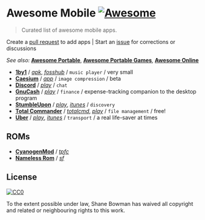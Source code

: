 
# Awesome Mobile [![Awesome](https://cdn.rawgit.com/sindresorhus/awesome/d7305f38d29fed78fa85652e3a63e154dd8e8829/media/badge.svg)](https://github.com/sindresorhus/awesome)

> Curated list of awesome mobile apps.

Create a [pull request](https://github.com/shnbwmn/awesome-mobile/pulls) to add apps | Start an [issue](https://github.com/shnbwmn/awesome-mobile/issues) for corrections or discussions

_See also:_ [**Awesome Portable**](https://github.com/shnbwmn/awesome-portable), [**Awesome Portable Games**](https://github.com/shnbwmn/awesome-portable-games), [**Awesome Online**](https://github.com/shnbwmn/awesome-online)

* [**1by1**](http://mpesch3.de1.cc/1by1.html) / [*apk*](http://mpesch3.de1.cc/1by1.html#and), [*fosshub*](https://www.fosshub.com/1by1.html) / `music player` /  very small
* [**Caesium**](https://saerasoft.com/caesium/) / [*app*](https://saerasoft.com/caesium/app/) / `image compression` / beta
* [**Discord**](https://discordapp.com/) / [*play*](https://play.google.com/store/apps/details?id=com.discord) / `chat`
* [**GnuCash**](https://www.gnucash.org/) / [*play*](https://play.google.com/store/apps/details?id=org.gnucash.android) / `finance` / expense-tracking companion to the desktop program
* [**StumbleUpon**](http://www.stumbleupon.com/) / [*play*](https://play.google.com/store/apps/details?id=com.stumbleupon.android.app&hl=en), [*itunes*](https://itunes.apple.com/us/app/stumbleupon/id386244833?mt=8) / `discovery`
* [**Total Commander**](https://www.ghisler.com/) / [*totalcmd*](http://www.ghisler.com/android.htm), [*play*](https://play.google.com/store/apps/details?id=com.ghisler.android.TotalCommander&hl=en) / `file management` / free!
* [**Uber**](https://www.uber.com/) / [*play*](https://play.google.com/store/apps/details?id=com.ubercab&hl=en), [*itunes*](https://itunes.apple.com/us/app/uber/id368677368) / `transport` / a real life-saver at times

## ROMs
* [**CyanogenMod**](https://www.cyanogenmod.org/) / [*tpfc*](https://www.portablefreeware.com/forums/viewtopic.php?f=1&t=23232)
* [**Nameless Rom**]() / [*sf*](https://sourceforge.net/projects/namelessrom/)

## License

[![CC0](http://i.creativecommons.org/p/zero/1.0/88x31.png)](http://creativecommons.org/publicdomain/zero/1.0/)

To the extent possible under law, Shane Bowman has waived all copyright and related or neighbouring rights to this work.


